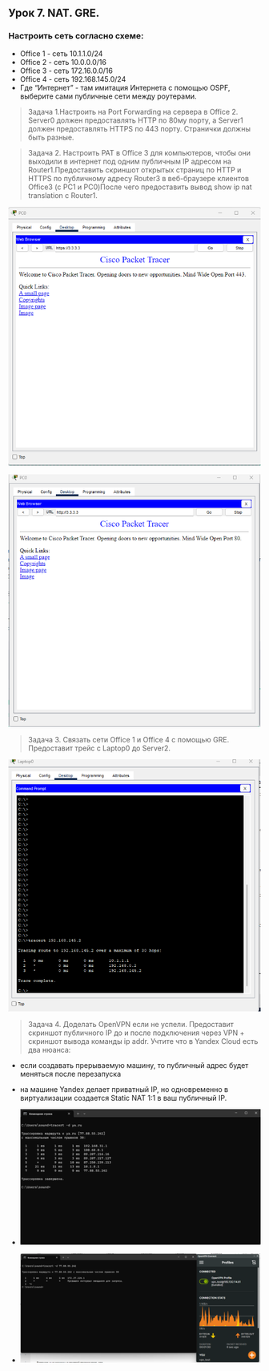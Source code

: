 ## Урок 7. NAT. GRE.

### Настроить сеть согласно схеме:
* Office 1 - cеть 10.1.1.0/24
* Office 2 - cеть 10.0.0.0/16
* Office 3 - cеть 172.16.0.0/16
* Office 4 - cеть 192.168.145.0/24
* Где “Интернет” - там имитация Интернета с помощью OSPF, выберите сами публичные сети между роутерами.

>Задача 1.Настроить на Port Forwarding на сервера в Office 2. Server0 должен предоставлять HTTP по 80му порту, а Server1 должен предоставлять HTTPS по 443 порту. Странички должны быть разные.

> Задача 2. Настроить PAT в Office 3 для компьютеров, чтобы они выходили в интернет под одним публичным IP адресом на Router1.Предоставить скриншот открытых страниц по HTTP и HTTPS по публичному адресу Router3 в веб-браузере клиентов Office3 (с РС1 и РС0)После чего предоставить вывод show ip nat translation c Router1.

![2-1](https://github.com/ssasergei/GeekBrains_ComputerNetworks/blob/master/Sem7_NAT_GRE/screenshots/2-1.png)

![2-2](https://github.com/ssasergei/GeekBrains_ComputerNetworks/blob/master/Sem7_NAT_GRE/screenshots/2-2.png)


> Задача 3. Связать сети Office 1 и Office 4 с помощью GRE. Предоставит трейс с Laptop0 до Server2.

![3](https://github.com/ssasergei/GeekBrains_ComputerNetworks/blob/master/Sem7_NAT_GRE/screenshots/3.png)

> Задача 4. Доделать OpenVPN если не успели. Предоставит скриншот публичного IP до и после подключения через VPN + скриншот вывода команды ip addr.
Учтите что в Yandex Cloud есть два нюанса:
* если создавать прерываемую машину, то публичный адрес будет меняться после перезапуска
* на машине Yandex делает приватный IP, но одновременно в виртуализации создается Static NAT 1:1 в ваш публичный IP.
* ![4-1](https://github.com/ssasergei/GeekBrains_ComputerNetworks/blob/master/Sem7_NAT_GRE/screenshots/4-1.png)

* ![4-1](https://github.com/ssasergei/GeekBrains_ComputerNetworks/blob/master/Sem7_NAT_GRE/screenshots/4-2.png)